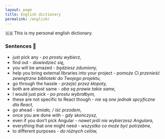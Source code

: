```yaml
---
layout: page
title: English dictionary
permalink: /english/
---
```


:uk: This is my personal english dictionary. 

### Sentences :ledger:

- just pick any - *po prostu wybierz,*
- find out - *dowiedzieć się,*
- you will be amazed - *będziesz zdumiony,*
- help you bring external libraries into your project - *pomoże Ci przenieść zewnętrzne biblioteki do Twojego projektu,*
- go through the hassle - *przejść przez kłopoty,*
- both are almost same - *oba są prawie takie same,*
- I would just pick - *po prostu wybrałbym,*
- these are not specific  to React though - *nie są one jednak spcyficzne dla React,*
- go ahead - *śmiało, / iść przodem,*
- once you are done with - *gdy skończysz,*
- even if you don't pick Angular - *nawet jeśli nie wybierzesz Angulara,*
- everything that one might need - *wszystko co może być potrzebne,*
- to different purposes - *do różnych celów,*

